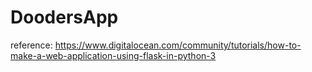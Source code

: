 # DoodersApp


reference: https://www.digitalocean.com/community/tutorials/how-to-make-a-web-application-using-flask-in-python-3
